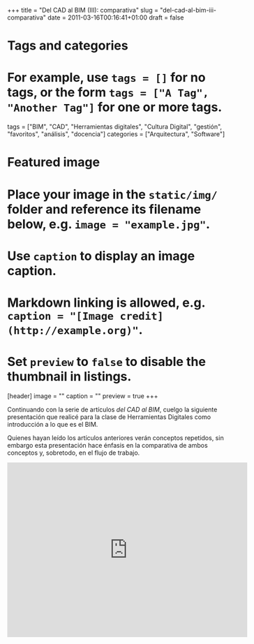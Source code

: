 +++
title = "Del CAD al BIM (III): comparativa"
slug = "del-cad-al-bim-iii-comparativa"
date = 2011-03-16T00:16:41+01:00
draft = false

# Tags and categories
# For example, use `tags = []` for no tags, or the form `tags = ["A Tag", "Another Tag"]` for one or more tags.
tags = ["BIM", "CAD", "Herramientas digitales", "Cultura Digital", "gestión", "favoritos", "análisis", "docencia"]
categories = ["Arquitectura", "Software"]

# Featured image
# Place your image in the `static/img/` folder and reference its filename below, e.g. `image = "example.jpg"`.
# Use `caption` to display an image caption.
#   Markdown linking is allowed, e.g. `caption = "[Image credit](http://example.org)"`.
# Set `preview` to `false` to disable the thumbnail in listings.
[header]
image = ""
caption = ""
preview = true
+++

Continuando con la serie de artículos *del CAD al BIM*, cuelgo la siguiente presentación que realicé para la clase de Herramientas Digitales como introducción a lo que es el BIM.

Quienes hayan leído los artículos anteriores verán conceptos repetidos, sin embargo esta presentación hace énfasis en la comparativa de ambos conceptos y, sobretodo, en el flujo de trabajo.

<iframe id="iframe_container" webkitallowfullscreen="" mozallowfullscreen="" allowfullscreen="" src="https://prezi.com/embed/qqt27qgvtssc/?bgcolor=ffffff&amp;lock_to_path=0&amp;autoplay=0&amp;autohide_ctrls=0&amp;landing_data=bHVZZmNaNDBIWnNjdEVENDRhZDFNZGNIUE43MHdLNWpsdFJLb2ZHanI0dC9CZGxSZnZOSFhMQ2VkcEFsZ3lFeE9RPT0&amp;landing_sign=5UbqsHtkqvdXbomQzyH2yp-JpoI_7JzZEwoHWkbuTq0" width="550" height="400" frameborder="0"></iframe>
